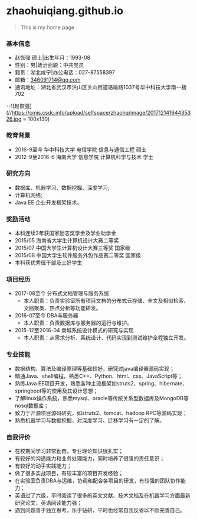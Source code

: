 # zhaohuiqiang.github.io

>This is my home page


### 基本信息
* 赵恢强  硕士|出生年月：1993-08	 
* 性别：男|政治面貌：中共党员						  
* 籍贯：湖北咸宁|办公电话：027-87558397				
* 邮箱：346091714@qq.com
* 通讯地址：湖北省武汉市洪山区关山街道珞喻路1037号华中科技大学南一楼702

--![赵恢强](//https://cmis.csdc.info/upload/selfspace/zhaohq/image/20171214164435326.jpg = 100x130)

### 教育背景
* 2016-9至今     华中科技大学 电信学院  信息与通信工程   硕士
* 2012-9至2016-6 海南大学    信息学院  计算机科学与技术  学士

### 研究方向
* 数据库、机器学习、数据挖掘、深度学习;
* 计算机网络;
* Java EE 企业开发框架技术。

### 奖励活动
* 本科连续3年获国家励志奖学金及学业助学金   
* 2015/05 海南省大学生计算机设计大赛二等奖 
* 2015/07 中国大学生计算机设计大赛三等奖 国家级 
* 2015/08 中国大学生软件服务外包作品赛二等奖 国家级        
* 本科获优秀班干部及三好学生

### 项目经历
* 2017-08至今 分布式文档管理与服务系统
	* 本人职责：负责实验室所有项目文档的分布式云存储、全文及相似检索、文档聚类、热点分析等功能研发。
* 2016-07至今 DBA与服务器
	* 本人职责：负责数据库与服务器的运行与维护。
* 2015-12至2016-04 商城系统设计模式的研究与实现
	* 本人职责：从需求分析、系统设计、代码实现到测试维护全程独立开发。

### 专业技能
* 数据结构、算法及编译原理等基础较好，研究过java编译器源码实现；
* 精通Java、shell编程，熟悉C++、Python、html、css、JavaScript等；
* 熟练Java EE项目开发，熟悉各种主流框架如struts2、spring、hibernate、springboot等的使用及其设计思想；
* 了解linux操作系统，熟悉mysql、oracle等传统关系型数据库及MongoDB等nosql数据库；
* 致力于开源项目源码研究，如struts2、tomcat、hadoop RPC等源码实现；
* 熟悉机器学习与数据挖掘，对深度学习、迁移学习有一定的了解。


### 自我评价
* 在校期间学习非常勤奋，专业理论知识很扎实；
* 有较好的沟通能力和业务处理能力，同时培养了很强的责任意识；
* 有较好的动手实践能力；
* 做了很多实战项目，有较丰富的项目开发经验；
* 在实验室负责DBA与运维，协调和配合各项目的研发，有较强的团队协作能力；
* 英语过了六级，平时阅读了很多的英文文献、技术文档及在机器学习方面最新研究论文，英语阅读能力强；
* 遇到问题善于独立思考，乐于钻研，平时也经常自我反省以不断完善自己。
